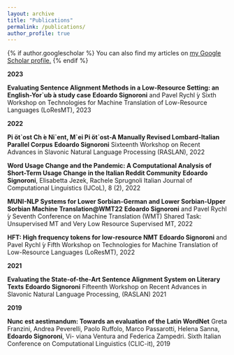 ```yaml
---
layout: archive
title: "Publications"
permalink: /publications/
author_profile: true
---
```


{% if author.googlescholar %}
  You can also find my articles on <u><a href="{{author.googlescholar}}">my Google Scholar profile</a>.</u>
{% endif %}

**2023**

**Evaluating Sentence Alignment Methods in a Low-Resource Setting: an English-Yor\`ub ́a study case**
**Edoardo Signoroni** and Pavel Rychl ́y
Sixth Workshop on Technologies for Machine Translation of Low-Resource Languages (LoResMT), 2023

**2022**

**Pi ̈ot\`ost Ch ́e Ni\`ent, M\`ei Pi ̈ot\`ost-A Manually Revised Lombard-Italian Parallel Corpus**
**Edoardo Signoroni**
Sixteenth Workshop on Recent Advances in Slavonic Natural Language Processing (RASLAN), 2022

**Word Usage Change and the Pandemic: A Computational Analysis of Short-Term Usage Change in the Italian Reddit Community**
**Edoardo Signoroni**, Elisabetta Jezek, Rachele Sprugnoli
Italian Journal of Computational Linguistics (IJCoL), 8 (2), 2022

**MUNI-NLP Systems for Lower Sorbian-German and Lower Sorbian-Upper Sorbian Machine Translation@WMT22**
**Edoardo Signoroni** and Pavel Rychl ́y
Seventh Conference on Machine Translation (WMT) Shared Task: Unsupervised MT and Very Low Resource Supervised MT, 2022

**HFT: High frequency tokens for low-resource NMT**
**Edoardo Signoroni** and Pavel Rychl ́y
Fifth Workshop on Technologies for Machine Translation of Low-Resource Languages (LoResMT), 2022

**2021**

**Evaluating the State-of-the-Art Sentence Alignment System on Literary Texts**
**Edoardo Signoroni**
Fifteenth Workshop on Recent Advances in Slavonic Natural Language Processing, (RASLAN) 2021

**2019**

**Nunc est aestimandum: Towards an evaluation of the Latin WordNet**
Greta Franzini, Andrea Peverelli, Paolo Ruffolo, Marco Passarotti, Helena Sanna, **Edoardo Signoroni**, Vi-
viana Ventura and Federica Zampedri.
Sixth Italian Conference on Computational Linguistics (CLIC-it), 2019
